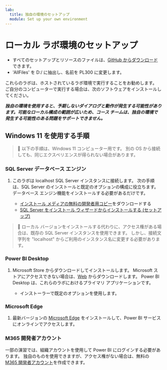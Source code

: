 ```yaml
---
lab:
  title: 独自の環境のセットアップ
  module: Set up your own environment
---
```


# <a name="setup-local-lab-environment"></a>ローカル ラボ環境のセットアップ

- すべてのセットアップとリソースのファイルは、[GitHub からダウンロード](https://github.com/MicrosoftLearning/PL-300-Microsoft-Power-BI-Data-Analyst/raw/Main/AllfilesDownload.zip)できます。
- 'AllFiles' を D:/ に抽出し、名前を PL300 に変更します。

これらのラボは、ホストされているラボ環境で実行することをお勧めします。 ご自分のコンピューターで実行する場合は、次のソフトウェアをインストールしてください。

***独自の環境を使用すると、予期しないダイアログと動作が発生する可能性があります。可能なローカル構成の範囲が広いため、コース チームは、独自の環境で発生する可能性のある問題をサポートできません。***

## <a name="instructions-using-windows-11"></a>Windows 11 を使用する手順

> &#128221; 以下の手順は、Windows 11 コンピューター用です。 別の OS から接続しても、同じエクスペリエンスが得られない場合があります。

### <a name="sql-server-database-engine"></a>SQL Server データベース エンジン

1. このラボは localhost SQL Server インスタンスに接続します。 次の手順は、SQL Server のインストールと既定のオプションの構成に役立ちます。 データベース エンジン機能をインストールする必要があるだけです。

    - [インストール メディアの無料の開発者用コピー](https://www.microsoft.com/sql-server/sql-server-downloads?SilentAuth=1&f=255&MSPPError=-2147217396&rtc=1)をダウンロードする
    - [SQL Server をインストール ウィザードからインストールする (セットアップ)](https://learn.microsoft.com/sql/database-engine/install-windows/install-sql-server-from-the-installation-wizard-setup)

> &#128221; ローカル バージョンをインストールする代わりに、アクセス権がある場合は、既存の SQL Server インスタンスを使用できます。 しかし、接続文字列を "localhost" からご利用のインスタンス名に変更する必要があります。

### <a name="power-bi-desktop"></a>Power BI Desktop

1. Microsoft Store からダウンロードしてインストールします。 Microsoft ストアにアクセスできない場合は、[Web](https://www.microsoft.com/download/details.aspx?id=58494) からダウンロードします。 Power BI Desktop は、これらのラボにおけるプライマリ アプリケーションです。

    - インストーラーで既定のオプションを使用します。

### <a name="microsoft-edge"></a>Microsoft Edge

1. 最新バージョンの [Microsoft Edge](https://microsoft.com/edge) をインストールして、Power BI サービスにオンラインでアクセスします。

### <a name="m365-developer-account"></a>M365 開発者アカウント

一部の演習では、組織アカウントを使用して Power BI にログインする必要があります。 独自のものを使用できますが、アクセス権がない場合は、無料の [M365 開発者アカウント](https://developer.microsoft.com/en-us/microsoft-365/dev-program)を作成できます。


